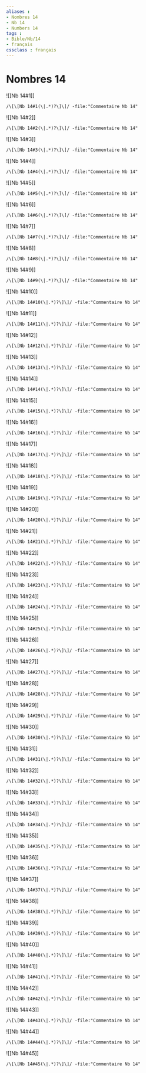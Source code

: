 ```yaml
---
aliases : 
- Nombres 14
- Nb 14
- Numbers 14
tags : 
- Bible/Nb/14
- français
cssclass : français
---
```


# Nombres 14

![[Nb 14#1]]

```query
/\[\[Nb 14#1(\|.*)?\]\]/ -file:"Commentaire Nb 14"
```

![[Nb 14#2]]

```query
/\[\[Nb 14#2(\|.*)?\]\]/ -file:"Commentaire Nb 14"
```

![[Nb 14#3]]

```query
/\[\[Nb 14#3(\|.*)?\]\]/ -file:"Commentaire Nb 14"
```

![[Nb 14#4]]

```query
/\[\[Nb 14#4(\|.*)?\]\]/ -file:"Commentaire Nb 14"
```

![[Nb 14#5]]

```query
/\[\[Nb 14#5(\|.*)?\]\]/ -file:"Commentaire Nb 14"
```

![[Nb 14#6]]

```query
/\[\[Nb 14#6(\|.*)?\]\]/ -file:"Commentaire Nb 14"
```

![[Nb 14#7]]

```query
/\[\[Nb 14#7(\|.*)?\]\]/ -file:"Commentaire Nb 14"
```

![[Nb 14#8]]

```query
/\[\[Nb 14#8(\|.*)?\]\]/ -file:"Commentaire Nb 14"
```

![[Nb 14#9]]

```query
/\[\[Nb 14#9(\|.*)?\]\]/ -file:"Commentaire Nb 14"
```

![[Nb 14#10]]

```query
/\[\[Nb 14#10(\|.*)?\]\]/ -file:"Commentaire Nb 14"
```

![[Nb 14#11]]

```query
/\[\[Nb 14#11(\|.*)?\]\]/ -file:"Commentaire Nb 14"
```

![[Nb 14#12]]

```query
/\[\[Nb 14#12(\|.*)?\]\]/ -file:"Commentaire Nb 14"
```

![[Nb 14#13]]

```query
/\[\[Nb 14#13(\|.*)?\]\]/ -file:"Commentaire Nb 14"
```

![[Nb 14#14]]

```query
/\[\[Nb 14#14(\|.*)?\]\]/ -file:"Commentaire Nb 14"
```

![[Nb 14#15]]

```query
/\[\[Nb 14#15(\|.*)?\]\]/ -file:"Commentaire Nb 14"
```

![[Nb 14#16]]

```query
/\[\[Nb 14#16(\|.*)?\]\]/ -file:"Commentaire Nb 14"
```

![[Nb 14#17]]

```query
/\[\[Nb 14#17(\|.*)?\]\]/ -file:"Commentaire Nb 14"
```

![[Nb 14#18]]

```query
/\[\[Nb 14#18(\|.*)?\]\]/ -file:"Commentaire Nb 14"
```

![[Nb 14#19]]

```query
/\[\[Nb 14#19(\|.*)?\]\]/ -file:"Commentaire Nb 14"
```

![[Nb 14#20]]

```query
/\[\[Nb 14#20(\|.*)?\]\]/ -file:"Commentaire Nb 14"
```

![[Nb 14#21]]

```query
/\[\[Nb 14#21(\|.*)?\]\]/ -file:"Commentaire Nb 14"
```

![[Nb 14#22]]

```query
/\[\[Nb 14#22(\|.*)?\]\]/ -file:"Commentaire Nb 14"
```

![[Nb 14#23]]

```query
/\[\[Nb 14#23(\|.*)?\]\]/ -file:"Commentaire Nb 14"
```

![[Nb 14#24]]

```query
/\[\[Nb 14#24(\|.*)?\]\]/ -file:"Commentaire Nb 14"
```

![[Nb 14#25]]

```query
/\[\[Nb 14#25(\|.*)?\]\]/ -file:"Commentaire Nb 14"
```

![[Nb 14#26]]

```query
/\[\[Nb 14#26(\|.*)?\]\]/ -file:"Commentaire Nb 14"
```

![[Nb 14#27]]

```query
/\[\[Nb 14#27(\|.*)?\]\]/ -file:"Commentaire Nb 14"
```

![[Nb 14#28]]

```query
/\[\[Nb 14#28(\|.*)?\]\]/ -file:"Commentaire Nb 14"
```

![[Nb 14#29]]

```query
/\[\[Nb 14#29(\|.*)?\]\]/ -file:"Commentaire Nb 14"
```

![[Nb 14#30]]

```query
/\[\[Nb 14#30(\|.*)?\]\]/ -file:"Commentaire Nb 14"
```

![[Nb 14#31]]

```query
/\[\[Nb 14#31(\|.*)?\]\]/ -file:"Commentaire Nb 14"
```

![[Nb 14#32]]

```query
/\[\[Nb 14#32(\|.*)?\]\]/ -file:"Commentaire Nb 14"
```

![[Nb 14#33]]

```query
/\[\[Nb 14#33(\|.*)?\]\]/ -file:"Commentaire Nb 14"
```

![[Nb 14#34]]

```query
/\[\[Nb 14#34(\|.*)?\]\]/ -file:"Commentaire Nb 14"
```

![[Nb 14#35]]

```query
/\[\[Nb 14#35(\|.*)?\]\]/ -file:"Commentaire Nb 14"
```

![[Nb 14#36]]

```query
/\[\[Nb 14#36(\|.*)?\]\]/ -file:"Commentaire Nb 14"
```

![[Nb 14#37]]

```query
/\[\[Nb 14#37(\|.*)?\]\]/ -file:"Commentaire Nb 14"
```

![[Nb 14#38]]

```query
/\[\[Nb 14#38(\|.*)?\]\]/ -file:"Commentaire Nb 14"
```

![[Nb 14#39]]

```query
/\[\[Nb 14#39(\|.*)?\]\]/ -file:"Commentaire Nb 14"
```

![[Nb 14#40]]

```query
/\[\[Nb 14#40(\|.*)?\]\]/ -file:"Commentaire Nb 14"
```

![[Nb 14#41]]

```query
/\[\[Nb 14#41(\|.*)?\]\]/ -file:"Commentaire Nb 14"
```

![[Nb 14#42]]

```query
/\[\[Nb 14#42(\|.*)?\]\]/ -file:"Commentaire Nb 14"
```

![[Nb 14#43]]

```query
/\[\[Nb 14#43(\|.*)?\]\]/ -file:"Commentaire Nb 14"
```

![[Nb 14#44]]

```query
/\[\[Nb 14#44(\|.*)?\]\]/ -file:"Commentaire Nb 14"
```

![[Nb 14#45]]

```query
/\[\[Nb 14#45(\|.*)?\]\]/ -file:"Commentaire Nb 14"
```

